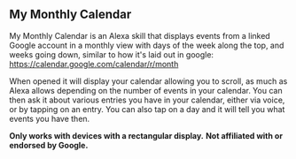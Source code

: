 ## My Monthly Calendar
My Monthly Calendar is an Alexa skill that displays events from a linked Google account in a monthly view with days of the week along the top, and weeks going down, similar to how it's laid out in google: https://calendar.google.com/calendar/r/month

When opened it will display your calendar allowing you to scroll, as much as Alexa allows depending on the number of events in your calendar. You can then ask it about various entries you have in your calendar, either via voice, or by tapping on an entry. You can also tap on a day and it will tell you what events you have then.

**Only works with devices with a rectangular display.**
**Not affiliated with or endorsed by Google.**

